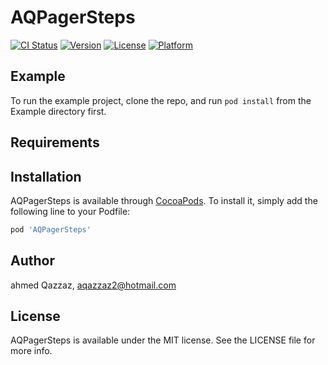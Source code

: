 # AQPagerSteps

[![CI Status](https://img.shields.io/travis/ahmedQazzaz/AQPagerSteps.svg?style=flat)](https://travis-ci.org/ahmedQazzaz/AQPagerSteps)
[![Version](https://img.shields.io/cocoapods/v/AQPagerSteps.svg?style=flat)](https://cocoapods.org/pods/AQPagerSteps)
[![License](https://img.shields.io/cocoapods/l/AQPagerSteps.svg?style=flat)](https://cocoapods.org/pods/AQPagerSteps)
[![Platform](https://img.shields.io/cocoapods/p/AQPagerSteps.svg?style=flat)](https://cocoapods.org/pods/AQPagerSteps)

## Example

To run the example project, clone the repo, and run `pod install` from the Example directory first.

## Requirements

## Installation

AQPagerSteps is available through [CocoaPods](https://cocoapods.org). To install
it, simply add the following line to your Podfile:

```ruby
pod 'AQPagerSteps'
```

## Author

ahmed Qazzaz, aqazzaz2@hotmail.com

## License

AQPagerSteps is available under the MIT license. See the LICENSE file for more info.
